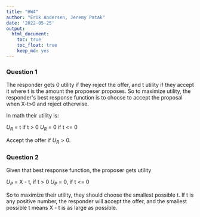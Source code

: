```yaml
---
title: "HW4"
author: "Erik Andersen, Jeremy Patak"
date: '2022-05-25'
output: 
  html_document:
    toc: true
    toc_float: true
    keep_md: yes
---
```




### Question 1

The responder gets 0 utility if they reject the offer, and t utility if they accept it where t is the amount the propoeser proposes. So to maximize utility, the responder's best response function is to choose to accept the proposal when X-t>0 and reject otherwise.

In math their utility is:

$U_R$ = t if t > 0 
$U_R$ = 0 if t <= 0

Accept the offer if $U_R > 0$.

### Question 2

Given that best response function, the proposer gets utility

$U_P$ = X - t, if t > 0
$U_P$ = 0, if t <= 0

So to maximize their utility, they should choose the smallest possible t. If t is any positive number, the responder will accept the offer, and the smallest possible t means X - t is as large as possible. 
